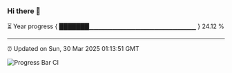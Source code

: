 ### Hi there 👋

⏳ Year progress { ███████▁▁▁▁▁▁▁▁▁▁▁▁▁▁▁▁▁▁▁▁▁▁▁ } 24.12 %

---

⏰ Updated on Sun, 30 Mar 2025 01:13:51 GMT

![Progress Bar CI](https://github.com/liununu/liununu/workflows/Progress%20Bar%20CI/badge.svg)
